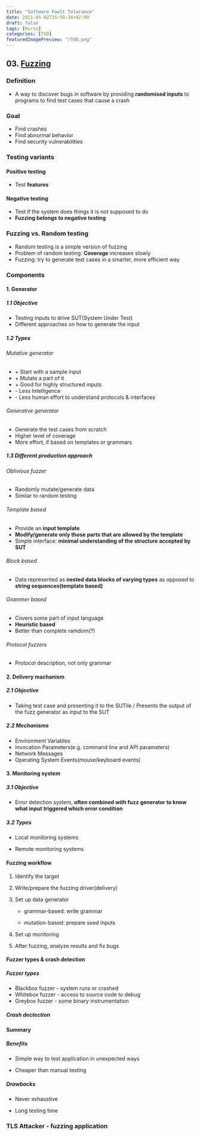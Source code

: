 ```yaml
---
title: "Software Fault Tolerance"
date: 2021-05-02T15:50:34+02:00
draft: false
tags: [Kurse]
categories: [TUD]
featuredImagePreview: "/TUD.png"
---
```


## 03. [Fuzzing](https://en.wikipedia.org/wiki/Fuzzing)

### Definition

- A way to discover bugs in software by providing __randomised inputs__ to programs to find test cases that cause a crash

### Goal

- Find crashes
- Find abnormal behavior
- Find security vulnerabilities

### Testing variants

#### Positive testing

- Test __features__

#### Negative testing

- Test if the system does things it is not supposed to do
- __Fuzzing belongs to negative testing__

### Fuzzing vs. Random testing

- Random testing is a simple version of fuzzing
- Problem of random testing: __Coverage__ increases slowly
- Fuzzing: try to generate test cases in a smarter, more efficient way

### Components

#### 1. Generator

##### 1.1 Objective

- Testing inputs to drive SUT(System Under Test)
- Different approaches on how to generate the input

##### 1.2 Types

###### Mutative generator

- \+ Start with a sample input
- \+ Mutate a part of it
- \+ Good for highly structured inputs
- \- Less Intelligence
- \- Less human effort to understand protocols & interfaces

###### Generative generator

- Generate the test cases from scratch
- Higher level of coverage
- More effort, if based on templates or grammars

##### 1.3 Different production approach

###### Oblivious fuzzer

- Randomly mutate/generate data
- Similar to random testing

###### Template based

- Provide an __input template__
- __Modify/generate only those parts that are allowed by the template__
- Simple interface: __minimal understanding of the structure accepted by SUT__

###### Block based

- Data represented as __nested data blocks of varying types__ as opposed to __string sequences(template based)__

###### Grammer based

- Covers some part of input language
- __Heuristic based__
- Better than complete ramdom(?)

###### Protocol fuzzers

- Protocol description, not only grammar

#### 2. Delivery machanism

##### 2.1 Objective

- Taking test case and presenting it to the SUTile / Presents the output of the fuzz generator as input to the SUT

##### 2.2 Mechanisms

- Environment Variables
- Invocation Parameters(e.g. command line and API parameters)
- Network Messages
- Operating System Events(mouse/keyboard events)

#### 3. Monitoring system

##### 3.1 Objective

- Error detection system, __often combined with fuzz generator to know what input triggered which error condition__

##### 3.2 Types

- Local monitoring systems

- Remote monitoring systems

#### Fuzzing workflow

1. Identify the target

2. Write/prepare the fuzzing driver(delivery)

3. Set up data generator

    - grammar-based: write grammar

    - mutation-based: prepare seed inputs

4. Set up monitoring

5. After fuzzing, analyze results and fix bugs

#### Fuzzer types & crash detection

##### Fuzzer types

- Blackbox fuzzer - system runs or crashed
- Whitebox fuzzer - access to source code to debug
- Greybox fuzzer - some binary instrumentation

##### Crash dectection

#### Summary

##### Benefits

- Simple way to test application in unexpected ways

- Cheaper than manual testing

##### Drawbacks

- Never exhaustive

- Long testing time

### TLS Attacker - fuzzing application

